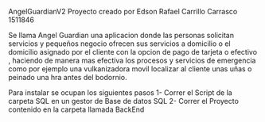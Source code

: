 AngelGuardianV2
Proyecto creado por Edson Rafael Carrillo Carrasco 1511846

Se llama Angel Guardian una aplicacion donde las personas solicitan servicios y pequeños negocio ofrecen sus servicios a domicilio o el domicilio asignado por el cliente con la opcion de pago de tarjeta o efectivo , haciendo de manera mas efectiva los procesos y servicios de emergencia como por ejemplo una vulkanizadora movil localizar al cliente unas uñas o peinado una hra antes del bodornio.

Para instalar se ocupan los siguientes pasos 1- Correr el Script de la carpeta SQL en un gestor de Base de datos SQL 2- Correr el Proyecto contenido en la carpeta llamada BackEnd
